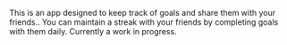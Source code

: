 This is an app designed to keep track of goals and share them with your friends.. You can maintain a streak with your friends by completing goals with them daily. Currently a work in progress.
